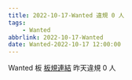 ```yaml
---
title: 2022-10-17-Wanted 違規 0 人
tags:
    - Wanted
abbrlink: 2022-10-17-Wanted
date: Wanted-2022-10-17 12:00:00
---
```

Wanted 板 [板規連結](https://www.ptt.cc/bbs/Wanted/M.1608829773.A.D3B.html)
昨天違規 0 人
